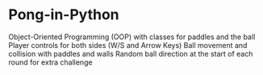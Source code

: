 # Pong-in-Python
Object-Oriented Programming (OOP) with classes for paddles and the ball Player controls for both sides (W/S and Arrow Keys) Ball movement and collision with paddles and walls Random ball direction at the start of each round for extra challenge

